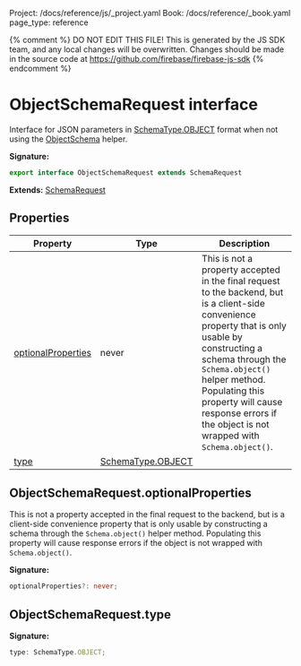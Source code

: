 Project: /docs/reference/js/_project.yaml
Book: /docs/reference/_book.yaml
page_type: reference

{% comment %}
DO NOT EDIT THIS FILE!
This is generated by the JS SDK team, and any local changes will be
overwritten. Changes should be made in the source code at
https://github.com/firebase/firebase-js-sdk
{% endcomment %}

# ObjectSchemaRequest interface
Interface for JSON parameters in [SchemaType.OBJECT](./ai.md#schematypeobject_enummember) format when not using the [ObjectSchema](./ai.objectschema.md#objectschema_class) helper.

<b>Signature:</b>

```typescript
export interface ObjectSchemaRequest extends SchemaRequest 
```
<b>Extends:</b> [SchemaRequest](./ai.schemarequest.md#schemarequest_interface)

## Properties

|  Property | Type | Description |
|  --- | --- | --- |
|  [optionalProperties](./ai.objectschemarequest.md#objectschemarequestoptionalproperties) | never | This is not a property accepted in the final request to the backend, but is a client-side convenience property that is only usable by constructing a schema through the <code>Schema.object()</code> helper method. Populating this property will cause response errors if the object is not wrapped with <code>Schema.object()</code>. |
|  [type](./ai.objectschemarequest.md#objectschemarequesttype) | [SchemaType.OBJECT](./ai.md#schematypeobject_enummember) |  |

## ObjectSchemaRequest.optionalProperties

This is not a property accepted in the final request to the backend, but is a client-side convenience property that is only usable by constructing a schema through the `Schema.object()` helper method. Populating this property will cause response errors if the object is not wrapped with `Schema.object()`<!-- -->.

<b>Signature:</b>

```typescript
optionalProperties?: never;
```

## ObjectSchemaRequest.type

<b>Signature:</b>

```typescript
type: SchemaType.OBJECT;
```
